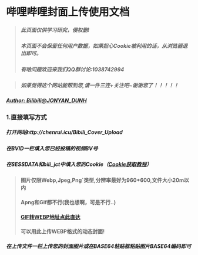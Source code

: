 # 哔哩哔哩封面上传使用文档 

> ##### 此页面仅供学习研究，侵权删!
>
> ##### 本页面不会保留任何用户数据，如果担心Cookie被利用的话，从浏览器退出即可。
>
> ##### 有啥问题欢迎来我们QQ群讨论:1038742994

> ##### 如果觉得这个网站能帮到您,请一件三连+关注吧~谢谢您了！！！！！

##### [Author: Bilibili@JONYAN_DUNH](https://space.bilibili.com/96876893)

### 1.直接填写方式

##### 打开网站http://chenrui.icu/Bibili_Cover_Upload

##### 在BVID一栏填入您已经投稿的视频BV号

##### 在SESSDATA和bili_jct中填入您的Cookie（[Cookie获取教程](https://jingyan.baidu.com/article/76a7e409284a80fc3a6e1566.html)）

> #### 图片仅限Webp,Jpeg,Png`类型,分辨率最好为960*600,文件大小20m以内
>
> #### Apng和Gif都不行(我也想啊，可是不行..)
>
> #### [GIF转WEBP地址点此直达](https://www.aconvert.com/cn/image/gif-to-webp/)
>
> #### 可以用此上传WEBP格式的动态封面!

##### 在上传文件一栏上传您的封面图片或在BASE64粘贴框粘贴图片BASE64编码即可
